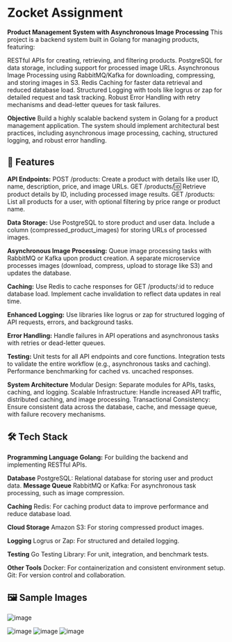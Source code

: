 # Zocket Assignment

**Product Management System with Asynchronous Image Processing**
This project is a backend system built in Golang for managing products, featuring:

RESTful APIs for creating, retrieving, and filtering products.
PostgreSQL for data storage, including support for processed image URLs.
Asynchronous Image Processing using RabbitMQ/Kafka for downloading, compressing, and storing images in S3.
Redis Caching for faster data retrieval and reduced database load.
Structured Logging with tools like logrus or zap for detailed request and task tracking.
Robust Error Handling with retry mechanisms and dead-letter queues for task failures.

**Objective**
Build a highly scalable backend system in Golang for a product management application. The system should implement architectural best practices, including asynchronous image processing, caching, structured logging, and robust error handling.

## 🎯 Features
**API Endpoints:**
POST /products: Create a product with details like user ID, name, description, price, and image URLs.
GET /products/:id: Retrieve product details by ID, including processed image results.
GET /products: List all products for a user, with optional filtering by price range or product name.

**Data Storage:**
Use PostgreSQL to store product and user data.
Include a column (compressed_product_images) for storing URLs of processed images.

**Asynchronous Image Processing:**
Queue image processing tasks with RabbitMQ or Kafka upon product creation.
A separate microservice processes images (download, compress, upload to storage like S3) and updates the database.

**Caching:**
Use Redis to cache responses for GET /products/:id to reduce database load.
Implement cache invalidation to reflect data updates in real time.

**Enhanced Logging:**
Use libraries like logrus or zap for structured logging of API requests, errors, and background tasks.

**Error Handling:**
Handle failures in API operations and asynchronous tasks with retries or dead-letter queues.

**Testing:**
Unit tests for all API endpoints and core functions.
Integration tests to validate the entire workflow (e.g., asynchronous tasks and caching).
Performance benchmarking for cached vs. uncached responses.

**System Architecture**
Modular Design: Separate modules for APIs, tasks, caching, and logging.
Scalable Infrastructure: Handle increased API traffic, distributed caching, and image processing.
Transactional Consistency: Ensure consistent data across the database, cache, and message queue, with failure recovery mechanisms.

## 🛠 Tech Stack
**Programming Language Golang:** For building the backend and implementing RESTful APIs.

**Database**
PostgreSQL: Relational database for storing user and product data.
**Message Queue**
RabbitMQ or Kafka: For asynchronous task processing, such as image compression.

**Caching**
Redis: For caching product data to improve performance and reduce database load.

**Cloud Storage**
Amazon S3: For storing compressed product images.

**Logging**
Logrus or Zap: For structured and detailed logging.

**Testing**
Go Testing Library: For unit, integration, and benchmark tests.

**Other Tools**
Docker: For containerization and consistent environment setup.
Git: For version control and collaboration.

## 🖼 Sample Images

![image](https://github.com/user-attachments/assets/a88e7dbe-8521-4372-8ae2-de9c0e4840fe)

![image](https://github.com/user-attachments/assets/b2d653e9-d4b4-4a20-9b1c-b8da54a9fc62)
![image](https://github.com/user-attachments/assets/45aa01a4-dd59-4c62-9faa-e786f69d1e99)
![image](https://github.com/user-attachments/assets/eeaa0c23-5821-4645-86b0-bfb90b5bdc4d)



